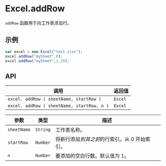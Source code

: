 # Excel.addRow

`addRow` 函数用于向工作表添加行。

## 示例

```javascript
var excel = new Excel("test.xlsx");
excel.addRow("mySheet",0);
excel.addRow("mySheet",1,10);
```

## API

| 调用 | 返回值 |
|---|---|
| `excel. addRow ( sheetName, startRow )` | `Excel` |
| `excel. addRow ( sheetName, startRow, n )` | `Excel` |

| 参数 | 类型 | 描述 |
|---|---|---|
| `sheetName` | `String` | 工作表名称。 |
| `startRow` | `Number` | 将新行添加*到其之前*的行索引。从 0 开始索引。 |
| `n` | `Number` | 要添加的空白行数。默认值为 1。 |